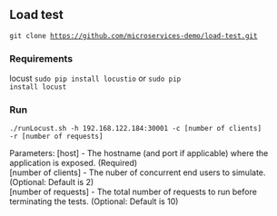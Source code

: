 ## Load test
<code>git clone https://github.com/microservices-demo/load-test.git</code><br/>
### Requirements
locust <code>sudo pip install locustio</code> or <code>sudo pip install locust</code> <br/>
### Run
<code>./runLocust.sh -h 192.168.122.184:30001 -c [number of clients] -r [number of requests]</code><br/>

Parameters:
[host] - The hostname (and port if applicable) where the application is exposed. (Required)<br/>
[number of clients] - The nuber of concurrent end users to simulate. (Optional: Default is 2)<br/>
[number of requests] - The total number of requests to run before terminating the tests. (Optional: Default is 10)<br/>
